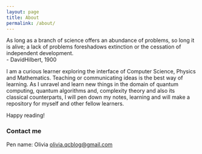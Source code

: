 ```yaml
---
layout: page
title: About
permalink: /about/
---
```


As long as a branch of science offers an abundance of problems, so long it is alive; 
a lack of problems foreshadows extinction or the cessation of independent development.                                                   
                                                        - DavidHilbert, 1900

I am a curious learner exploring the interface of Computer Science, Physics and Mathematics. Teaching or communicating ideas is the best way of learning. As I unravel and learn new things in the domain of quantum computing, quantum algorithms and, complexity theory and also its classical counterparts, I will pen down my notes, learning and will make a repository for myself and other fellow learners. 

Happy reading!

### Contact me

Pen name: Olivia
[olivia.qcblog@gmail.com](mailto:olivia.qcblog@gmail.com)
